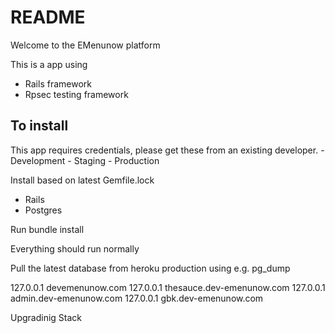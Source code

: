 # README

Welcome to the EMenunow platform

This is a app using
- Rails framework
- Rpsec testing framework

## To install
This app requires credentials, please get these from an existing developer.
	- Development
	- Staging
	- Production

Install based on latest Gemfile.lock 
- Rails
- Postgres

Run bundle install

Everything should run normally

Pull the latest database from heroku production using e.g. pg_dump


127.0.0.1       devemenunow.com
127.0.0.1       thesauce.dev-emenunow.com
127.0.0.1       admin.dev-emenunow.com
127.0.0.1       gbk.dev-emenunow.com


Upgradinig Stack
